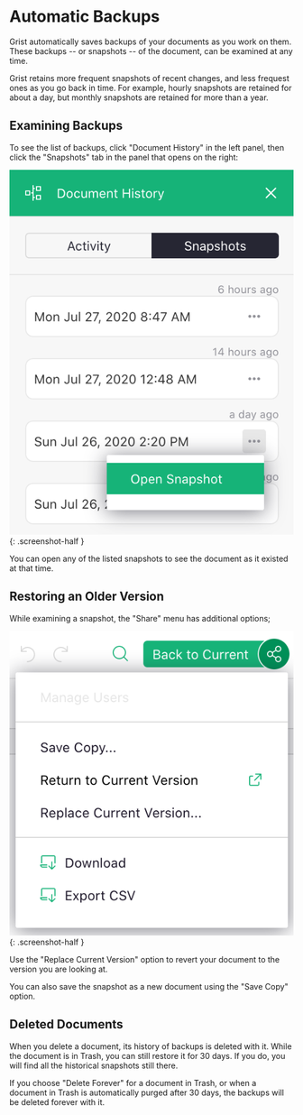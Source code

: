 # Automatic Backups

Grist automatically saves backups of your documents as you work on them. These backups -- or
snapshots -- of the document, can be examined at any time.

Grist retains more frequent snapshots of recent changes, and less frequest ones as you go back in
time. For example, hourly snapshots are retained for about a day, but monthly snapshots are
retained for more than a year.

## Examining Backups

To see the list of backups, click "Document History" in the left panel, then click the "Snapshots"
tab in the panel that opens on the right:

<span class="screenshot-large">*![Unsaved Copy Menu](images/automatic-backups/doc-history.png)*</span>
{: .screenshot-half }

You can open any of the listed snapshots to see the document as it existed at that time.

## Restoring an Older Version

While examining a snapshot, the "Share" menu has additional options;

<span class="screenshot-large">*![Unsaved Copy Menu](images/automatic-backups/snapshot-share-menu.png)*</span>
{: .screenshot-half }

Use the "Replace Current Version" option to revert your document to the version you are looking at.

You can also save the snapshot as a new document using the "Save Copy" option.

## Deleted Documents

When you delete a document, its history of backups is deleted with it. While the document is in
Trash, you can still restore it for 30 days. If you do, you will find all the historical snapshots
still there.

If you choose "Delete Forever" for a document in Trash, or when a document in Trash is
automatically purged after 30 days, the backups will be deleted forever with it.
